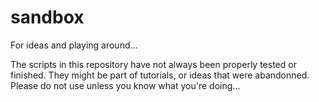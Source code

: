 # sandbox
For ideas and playing around...

The scripts in this repository have not always been properly tested or finished. They might be part of tutorials, or ideas that were abandonned. Please do not use unless you know what you're doing...
